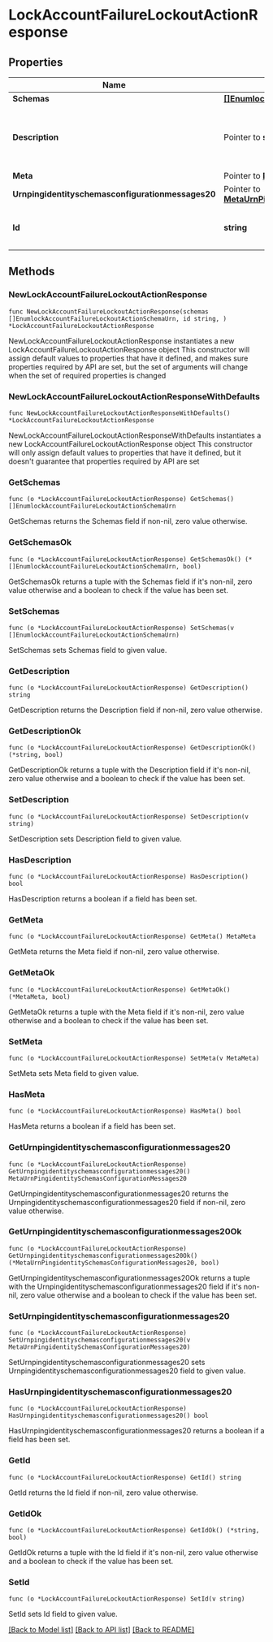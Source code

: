 # LockAccountFailureLockoutActionResponse

## Properties

Name | Type | Description | Notes
------------ | ------------- | ------------- | -------------
**Schemas** | [**[]EnumlockAccountFailureLockoutActionSchemaUrn**](EnumlockAccountFailureLockoutActionSchemaUrn.md) |  | 
**Description** | Pointer to **string** | A description for this Failure Lockout Action | [optional] 
**Meta** | Pointer to [**MetaMeta**](MetaMeta.md) |  | [optional] 
**Urnpingidentityschemasconfigurationmessages20** | Pointer to [**MetaUrnPingidentitySchemasConfigurationMessages20**](MetaUrnPingidentitySchemasConfigurationMessages20.md) |  | [optional] 
**Id** | **string** | Name of the Failure Lockout Action | 

## Methods

### NewLockAccountFailureLockoutActionResponse

`func NewLockAccountFailureLockoutActionResponse(schemas []EnumlockAccountFailureLockoutActionSchemaUrn, id string, ) *LockAccountFailureLockoutActionResponse`

NewLockAccountFailureLockoutActionResponse instantiates a new LockAccountFailureLockoutActionResponse object
This constructor will assign default values to properties that have it defined,
and makes sure properties required by API are set, but the set of arguments
will change when the set of required properties is changed

### NewLockAccountFailureLockoutActionResponseWithDefaults

`func NewLockAccountFailureLockoutActionResponseWithDefaults() *LockAccountFailureLockoutActionResponse`

NewLockAccountFailureLockoutActionResponseWithDefaults instantiates a new LockAccountFailureLockoutActionResponse object
This constructor will only assign default values to properties that have it defined,
but it doesn't guarantee that properties required by API are set

### GetSchemas

`func (o *LockAccountFailureLockoutActionResponse) GetSchemas() []EnumlockAccountFailureLockoutActionSchemaUrn`

GetSchemas returns the Schemas field if non-nil, zero value otherwise.

### GetSchemasOk

`func (o *LockAccountFailureLockoutActionResponse) GetSchemasOk() (*[]EnumlockAccountFailureLockoutActionSchemaUrn, bool)`

GetSchemasOk returns a tuple with the Schemas field if it's non-nil, zero value otherwise
and a boolean to check if the value has been set.

### SetSchemas

`func (o *LockAccountFailureLockoutActionResponse) SetSchemas(v []EnumlockAccountFailureLockoutActionSchemaUrn)`

SetSchemas sets Schemas field to given value.


### GetDescription

`func (o *LockAccountFailureLockoutActionResponse) GetDescription() string`

GetDescription returns the Description field if non-nil, zero value otherwise.

### GetDescriptionOk

`func (o *LockAccountFailureLockoutActionResponse) GetDescriptionOk() (*string, bool)`

GetDescriptionOk returns a tuple with the Description field if it's non-nil, zero value otherwise
and a boolean to check if the value has been set.

### SetDescription

`func (o *LockAccountFailureLockoutActionResponse) SetDescription(v string)`

SetDescription sets Description field to given value.

### HasDescription

`func (o *LockAccountFailureLockoutActionResponse) HasDescription() bool`

HasDescription returns a boolean if a field has been set.

### GetMeta

`func (o *LockAccountFailureLockoutActionResponse) GetMeta() MetaMeta`

GetMeta returns the Meta field if non-nil, zero value otherwise.

### GetMetaOk

`func (o *LockAccountFailureLockoutActionResponse) GetMetaOk() (*MetaMeta, bool)`

GetMetaOk returns a tuple with the Meta field if it's non-nil, zero value otherwise
and a boolean to check if the value has been set.

### SetMeta

`func (o *LockAccountFailureLockoutActionResponse) SetMeta(v MetaMeta)`

SetMeta sets Meta field to given value.

### HasMeta

`func (o *LockAccountFailureLockoutActionResponse) HasMeta() bool`

HasMeta returns a boolean if a field has been set.

### GetUrnpingidentityschemasconfigurationmessages20

`func (o *LockAccountFailureLockoutActionResponse) GetUrnpingidentityschemasconfigurationmessages20() MetaUrnPingidentitySchemasConfigurationMessages20`

GetUrnpingidentityschemasconfigurationmessages20 returns the Urnpingidentityschemasconfigurationmessages20 field if non-nil, zero value otherwise.

### GetUrnpingidentityschemasconfigurationmessages20Ok

`func (o *LockAccountFailureLockoutActionResponse) GetUrnpingidentityschemasconfigurationmessages20Ok() (*MetaUrnPingidentitySchemasConfigurationMessages20, bool)`

GetUrnpingidentityschemasconfigurationmessages20Ok returns a tuple with the Urnpingidentityschemasconfigurationmessages20 field if it's non-nil, zero value otherwise
and a boolean to check if the value has been set.

### SetUrnpingidentityschemasconfigurationmessages20

`func (o *LockAccountFailureLockoutActionResponse) SetUrnpingidentityschemasconfigurationmessages20(v MetaUrnPingidentitySchemasConfigurationMessages20)`

SetUrnpingidentityschemasconfigurationmessages20 sets Urnpingidentityschemasconfigurationmessages20 field to given value.

### HasUrnpingidentityschemasconfigurationmessages20

`func (o *LockAccountFailureLockoutActionResponse) HasUrnpingidentityschemasconfigurationmessages20() bool`

HasUrnpingidentityschemasconfigurationmessages20 returns a boolean if a field has been set.

### GetId

`func (o *LockAccountFailureLockoutActionResponse) GetId() string`

GetId returns the Id field if non-nil, zero value otherwise.

### GetIdOk

`func (o *LockAccountFailureLockoutActionResponse) GetIdOk() (*string, bool)`

GetIdOk returns a tuple with the Id field if it's non-nil, zero value otherwise
and a boolean to check if the value has been set.

### SetId

`func (o *LockAccountFailureLockoutActionResponse) SetId(v string)`

SetId sets Id field to given value.



[[Back to Model list]](../README.md#documentation-for-models) [[Back to API list]](../README.md#documentation-for-api-endpoints) [[Back to README]](../README.md)


